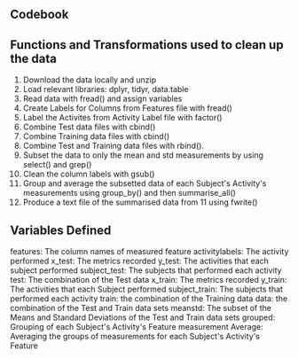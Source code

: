 
## Codebook

## Functions and Transformations used to clean up the data

1. Download the data locally and unzip
2. Load relevant libraries: dplyr, tidyr, data.table
3. Read data with fread() and assign variables
4. Create Labels for Columns from Features file with fread()
5. Label the Activites from Activity Label file with factor()
6. Combine Test data files with cbind()
7. Combine Training data files with cbind()
8. Combine Test and Training data files with rbind(). 
9. Subset the data to only the mean and std measurements by using select() and grep()
10. Clean the column labels with gsub()
11. Group and average the subsetted data of each Subject's Activity's measurements using group_by() and then summarise_all()
12. Produce a text file of the summarised data from 11 using fwrite()

## Variables Defined

features: The column names of measured feature
activitylabels: The activity performed
x_test: The metrics recorded
y_test: The activities that each subject performed
subject_test: The subjects that performed each activity
test: The combination of the Test data
x_train: The metrics recorded
y_train: The activities that each Subject performed
subject_train: The subjects that performed each activity
train: the combination of the Training data
data: the combination of the Test and Train data sets
meanstd: The subset of the Means and Standard Deviations of the Test and Train data sets
grouped: Grouping of each Subject's Activity's Feature measurement
Average: Averaging the groups of measurements for each Subject's Activity's Feature



